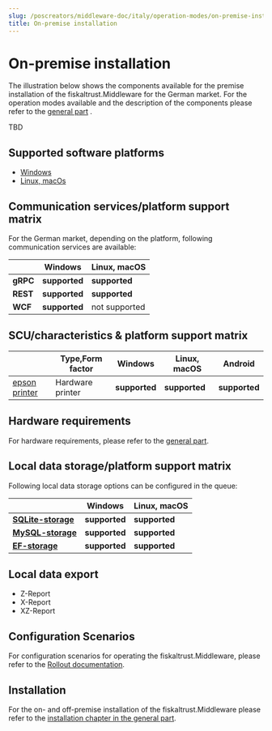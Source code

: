 ```yaml
---
slug: /poscreators/middleware-doc/italy/operation-modes/on-premise-installation
title: On-premise installation
---
```


# On-premise installation

The illustration below shows the components available for the premise installation of the fiskaltrust.Middleware for the German market. For the operation modes available and the description of the components please refer to the [general part](../../general/operation-modes/operation-modes.md) .

TBD
## Supported software platforms

- [Windows](on-premise-platforms/windows.md)
- [Linux, macOs](on-premise-platforms/linux.md)

## Communication services/platform support matrix

For the German market, depending on the platform, following communication services are available:

|          | Windows       | Linux, macOS  |
| -------- | ------------- | ------------- |
| **gRPC** | **supported** | **supported** |
| **REST** | **supported** | **supported** |
| **WCF**  | **supported** | not supported |

## SCU/characteristics & platform support matrix

|                                                              | Type,Form factor |Windows| Linux, macOS| Android|
| ------------------------------------------------------------ | -----------------|------ |------------ |------- |
| [epson printer](scu/epson.md)                                | Hardware printer |**supported**|**supported**|**supported**                          |

## Hardware requirements

For hardware requirements, please refer to the [general part](../../general/operation-modes/operation-modes.md).

## Local data storage/platform support matrix

Following local data storage options can be configured in the queue:

|                                                            | Windows       | Linux, macOS  |
| ---------------------------------------------------------- | ------------- | ------------- |
| **[SQLite-storage](on-premise-databases/sqlite.md)**       | **supported** | **supported** |
| **[MySQL-storage](on-premise-databases/mysql.md)**         | **supported** | **supported** |
| **[EF-storage](on-premise-databases/entity-framework.md)** | **supported** | **supported** |

## Local data export

-  Z-Report
-  X-Report
-  XZ-Report

## Configuration Scenarios

For configuration scenarios for operating the fiskaltrust.Middleware, please refer to the [Rollout documentation](https://docs.fiskaltrust.cloud/docs/posdealers/buy-resell/rollout-plans).

## Installation

For the on- and off-premise installation of the fiskaltrust.Middleware please refer to the [installation chapter in the general part](../../general/installation/installation.md).



